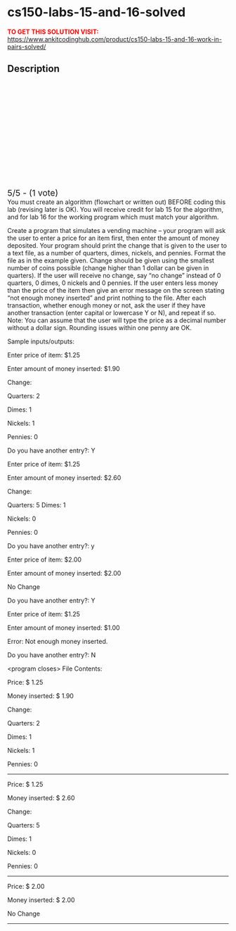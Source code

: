 # cs150-labs-15-and-16-solved



**<span style='color:red'>TO GET THIS SOLUTION VISIT:</span>** https://www.ankitcodinghub.com/product/cs150-labs-15-and-16-work-in-pairs-solved/

<h2>Description</h2>



<div class="kk-star-ratings kksr-auto kksr-align-center kksr-valign-top" data-payload="{&quot;align&quot;:&quot;center&quot;,&quot;id&quot;:&quot;128024&quot;,&quot;slug&quot;:&quot;default&quot;,&quot;valign&quot;:&quot;top&quot;,&quot;ignore&quot;:&quot;&quot;,&quot;reference&quot;:&quot;auto&quot;,&quot;class&quot;:&quot;&quot;,&quot;count&quot;:&quot;1&quot;,&quot;legendonly&quot;:&quot;&quot;,&quot;readonly&quot;:&quot;&quot;,&quot;score&quot;:&quot;5&quot;,&quot;starsonly&quot;:&quot;&quot;,&quot;best&quot;:&quot;5&quot;,&quot;gap&quot;:&quot;4&quot;,&quot;greet&quot;:&quot;Rate this product&quot;,&quot;legend&quot;:&quot;5\/5 - (1 vote)&quot;,&quot;size&quot;:&quot;24&quot;,&quot;title&quot;:&quot;CS150 Labs 15 and 16 Solved&quot;,&quot;width&quot;:&quot;138&quot;,&quot;_legend&quot;:&quot;{score}\/{best} - ({count} {votes})&quot;,&quot;font_factor&quot;:&quot;1.25&quot;}">
            
<div class="kksr-stars">
    
<div class="kksr-stars-inactive">
            <div class="kksr-star" data-star="1" style="padding-right: 4px">
            

<div class="kksr-icon" style="width: 24px; height: 24px;"></div>
        </div>
            <div class="kksr-star" data-star="2" style="padding-right: 4px">
            

<div class="kksr-icon" style="width: 24px; height: 24px;"></div>
        </div>
            <div class="kksr-star" data-star="3" style="padding-right: 4px">
            

<div class="kksr-icon" style="width: 24px; height: 24px;"></div>
        </div>
            <div class="kksr-star" data-star="4" style="padding-right: 4px">
            

<div class="kksr-icon" style="width: 24px; height: 24px;"></div>
        </div>
            <div class="kksr-star" data-star="5" style="padding-right: 4px">
            

<div class="kksr-icon" style="width: 24px; height: 24px;"></div>
        </div>
    </div>
    
<div class="kksr-stars-active" style="width: 138px;">
            <div class="kksr-star" style="padding-right: 4px">
            

<div class="kksr-icon" style="width: 24px; height: 24px;"></div>
        </div>
            <div class="kksr-star" style="padding-right: 4px">
            

<div class="kksr-icon" style="width: 24px; height: 24px;"></div>
        </div>
            <div class="kksr-star" style="padding-right: 4px">
            

<div class="kksr-icon" style="width: 24px; height: 24px;"></div>
        </div>
            <div class="kksr-star" style="padding-right: 4px">
            

<div class="kksr-icon" style="width: 24px; height: 24px;"></div>
        </div>
            <div class="kksr-star" style="padding-right: 4px">
            

<div class="kksr-icon" style="width: 24px; height: 24px;"></div>
        </div>
    </div>
</div>
                

<div class="kksr-legend" style="font-size: 19.2px;">
            5/5 - (1 vote)    </div>
    </div>
You must create an algorithm (flowchart or written out) BEFORE coding this lab (revising later is OK). You will receive credit for lab 15 for the algorithm, and for lab 16 for the working program which must match your algorithm.

Create a program that simulates a vending machine – your program will ask the user to enter a price for an item first, then enter the amount of money deposited. Your program should print the change that is given to the user to a text file, as a number of quarters, dimes, nickels, and pennies. Format the file as in the example given. Change should be given using the smallest number of coins possible (change higher than 1 dollar can be given in quarters). If the user will receive no change, say “no change” instead of 0 quarters, 0 dimes, 0 nickels and 0 pennies. If the user enters less money than the price of the item then give an error message on the screen stating “not enough money inserted” and print nothing to the file. After each transaction, whether enough money or not, ask the user if they have another transaction (enter capital or lowercase Y or N), and repeat if so. Note: You can assume that the user will type the price as a decimal number without a dollar sign. Rounding issues within one penny are OK.

Sample inputs/outputs:

Enter price of item: $1.25

Enter amount of money inserted: $1.90

Change:

Quarters: 2

Dimes: 1

Nickels: 1

Pennies: 0

Do you have another entry?: Y

Enter price of item: $1.25

Enter amount of money inserted: $2.60

Change:

Quarters: 5 Dimes: 1

Nickels: 0

Pennies: 0

Do you have another entry?: y

Enter price of item: $2.00

Enter amount of money inserted: $2.00

No Change

Do you have another entry?: Y

Enter price of item: $1.25

Enter amount of money inserted: $1.00

Error: Not enough money inserted.

Do you have another entry?: N

&lt;program closes&gt; File Contents:

Price: $ 1.25

Money inserted: $ 1.90

Change:

Quarters: 2

Dimes: 1

Nickels: 1

Pennies: 0

********************

Price: $ 1.25

Money inserted: $ 2.60

Change:

Quarters: 5

Dimes: 1

Nickels: 0

Pennies: 0

********************

Price: $ 2.00

Money inserted: $ 2.00

No Change

********************
